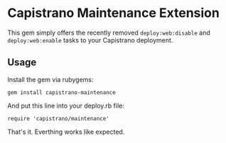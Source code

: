 Capistrano Maintenance Extension
=================================

This gem simply offers the recently removed `deploy:web:disable` and `deploy:web:enable` tasks to your Capistrano deployment.

Usage
-----

Install the gem via rubygems:

`gem install capistrano-maintenance`

And put this line into your deploy.rb file:

`require 'capistrano/maintenance'`

That's it. Everthing works like expected.
